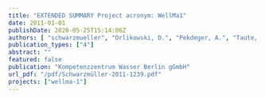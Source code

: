 ```yaml
---
title: "EXTENDED SUMMARY Project acronym: WellMa1"
date: 2011-01-01
publishDate: 2020-05-25T15:14:06Z
authors: [ "schwarzmueller", "Orlikowski, D.", "Pekdeger, A.", "Taute, T.", "Maiwald, U.", "Menz, C.", "Szewzyk, U.", "Thronicker, O.", "Raat, K.", "Wicklein, A.", "Bartetzko, A." ]
publication_types: ["4"]
abstract: ""
featured: false
publication: "Kompetenzzentrum Wasser Berlin gGmbH"
url_pdf: "/pdf/Schwarzmüller-2011-1239.pdf"
projects: ["wellma-1"]
---
```


